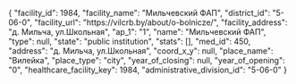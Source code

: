 {
    "facility_id": 1984,
    "facility_name": "Мильчевский ФАП",
    "district_id": "5-06-0",
    "facility_url": "https:\/\/vilcrb.by\/about\/o-bolnicze\/",
    "facility_address": "д. Мильча, ул.Школьная",
    "ap_1": "1",
    "name": "Мильчевский ФАП",
    "type": null,
    "state": "public institution",
    "stats": [],
    "med_id": 450,
    "address": "д. Мильча, ул.Школьная",
    "coord_x_y": null,
    "place_name": "Вилейка",
    "place_type": "city",
    "year_of_closing": null,
    "year_of_opening": "0",
    "healthcare_facility_key": 1984,
    "administrative_division_id": "5-06-0"
}